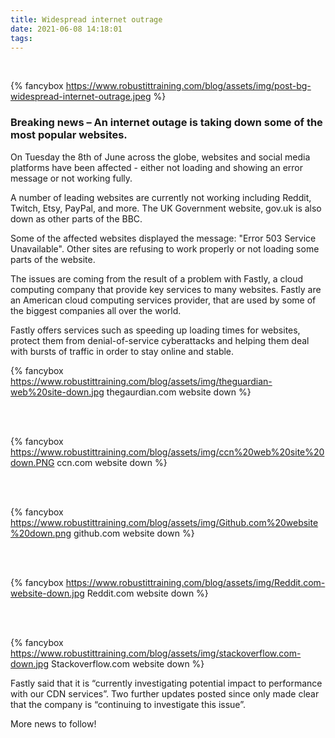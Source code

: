 ```yaml
---
title: Widespread internet outrage
date: 2021-06-08 14:18:01
tags:
---
```


<style>
 
    #banner {
    position: absolute;
    top: 0;
    left: 0;
    width: 100%;
    height: 100%;
    background: -webkit-linear-gradient(rgba(0,0,0,0.1), rgba(0,0,0,0.6)), url(https://www.robustittraining.com/blog/assets/img/post-bg-widespread-internet-outrage.jpeg) center;
    background: -moz-linear-gradient(rgba(0,0,0,0.1), rgba(0,0,0,0.6)), url(https://www.robustittraining.com/blog/assets/img/post-bg-widespread-internet-outrage.jpeg) center;
    background: -ms-linear-gradient(rgba(0,0,0,0.1), rgba(0,0,0,0.6)), url(https://www.robustittraining.com/blog/assets/img/post-bg-widespread-internet-outrage.jpeg) center;
    background: linear-gradient(rgba(0,0,0,0.1), rgba(0,0,0,0.6)), url(https://www.robustittraining.com/blog/assets/img/post-bg-widespread-internet-outrage.jpeg) center;
    -webkit-background-size: cover;
    -moz-background-size: cover;
    background-size: cover;
    z-index: -1;
}
</style>
<br>

<!-- add image to post -->

{% fancybox https://www.robustittraining.com/blog/assets/img/post-bg-widespread-internet-outrage.jpeg  %}

<!-- add content to post -->

### Breaking news – An internet outage is taking down some of the most popular websites.

On Tuesday the 8th of June across the globe, websites and social media platforms have been affected - either not loading and showing an error message or not working fully.

A number of leading websites are currently not working including Reddit, Twitch, Etsy, PayPal, and more. The UK Government website, gov.uk is also down as other parts of the BBC.

Some of the affected websites displayed the message: "Error 503 Service Unavailable". Other sites are refusing to work properly or not loading some parts of the website.

The issues are coming from the result of a problem with Fastly, a cloud computing company that provide key services to many websites. Fastly are an American cloud computing services provider, that are used by some of the biggest companies all over the world.

Fastly offers services such as speeding up loading times for websites, protect them from denial-of-service cyberattacks and helping them deal with bursts of traffic in order to stay online and stable.

{% fancybox https://www.robustittraining.com/blog/assets/img/theguardian-web%20site-down.jpg  thegaurdian.com website down %}

<br /><br />

{% fancybox https://www.robustittraining.com/blog/assets/img/ccn%20web%20site%20down.PNG  ccn.com website down %}

<br /><br />

{% fancybox https://www.robustittraining.com/blog/assets/img/Github.com%20website%20down.png  github.com website down %}

<br /><br />

{% fancybox https://www.robustittraining.com/blog/assets/img/Reddit.com-website-down.jpg  Reddit.com website down %}

<br /><br />

{% fancybox https://www.robustittraining.com/blog/assets/img/stackoverflow.com-down.jpg Stackoverflow.com website down %}

Fastly said that it is “currently investigating potential impact to performance with our CDN services”. Two further updates posted since only made clear that the company is “continuing to investigate this issue”.

More news to follow!
